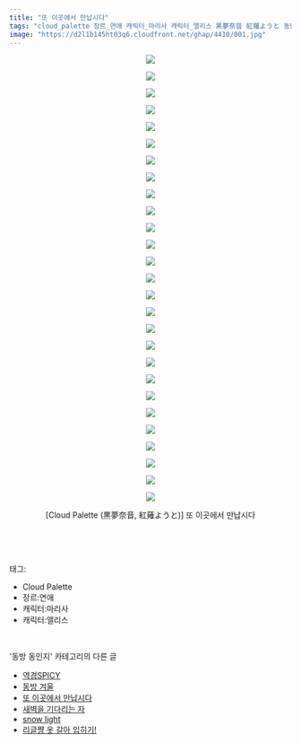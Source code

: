 ```yaml
---
title: "또 이곳에서 만납시다"
tags: "cloud_palette 장르_연애 캐릭터_마리사 캐릭터_앨리스 黒夢奈音 紅薙ようと 동방_동인지"
image: "https://d2l1b145ht03q6.cloudfront.net/ghap/4410/001.jpg"
---
```

<div class="article">
<p style="text-align: center; clear: none; float: none;"><img src="{{ site.imgserver1 }}/ghap/4410/001.jpg"/></p>
<p style="text-align: center; clear: none; float: none;"><img src="{{ site.imgserver1 }}/ghap/4410/002.jpg"/></p>
<p style="text-align: center; clear: none; float: none;"><img src="{{ site.imgserver1 }}/ghap/4410/003.jpg"/></p>
<p style="text-align: center; clear: none; float: none;"><img src="{{ site.imgserver1 }}/ghap/4410/004.jpg"/></p>
<p style="text-align: center; clear: none; float: none;"><img src="{{ site.imgserver1 }}/ghap/4410/005.jpg"/></p>
<p style="text-align: center; clear: none; float: none;"><img src="{{ site.imgserver1 }}/ghap/4410/006.jpg"/></p>
<p style="text-align: center; clear: none; float: none;"><img src="{{ site.imgserver1 }}/ghap/4410/007.jpg"/></p>
<p style="text-align: center; clear: none; float: none;"><img src="{{ site.imgserver1 }}/ghap/4410/008.jpg"/></p>
<p style="text-align: center; clear: none; float: none;"><img src="{{ site.imgserver1 }}/ghap/4410/009.jpg"/></p>
<p style="text-align: center; clear: none; float: none;"><img src="{{ site.imgserver1 }}/ghap/4410/010.jpg"/></p>
<p style="text-align: center; clear: none; float: none;"><img src="{{ site.imgserver1 }}/ghap/4410/011.jpg"/></p>
<p style="text-align: center; clear: none; float: none;"><img src="{{ site.imgserver1 }}/ghap/4410/012.jpg"/></p>
<p style="text-align: center; clear: none; float: none;"><img src="{{ site.imgserver1 }}/ghap/4410/013.jpg"/></p>
<p style="text-align: center; clear: none; float: none;"><img src="{{ site.imgserver1 }}/ghap/4410/014.jpg"/></p>
<p style="text-align: center; clear: none; float: none;"><img src="{{ site.imgserver1 }}/ghap/4410/015.jpg"/></p>
<p style="text-align: center; clear: none; float: none;"><img src="{{ site.imgserver1 }}/ghap/4410/016.jpg"/></p>
<p style="text-align: center; clear: none; float: none;"><img src="{{ site.imgserver1 }}/ghap/4410/017.jpg"/></p>
<p style="text-align: center; clear: none; float: none;"><img src="{{ site.imgserver1 }}/ghap/4410/018.jpg"/></p>
<p style="text-align: center; clear: none; float: none;"><img src="{{ site.imgserver1 }}/ghap/4410/019.jpg"/></p>
<p style="text-align: center; clear: none; float: none;"><img src="{{ site.imgserver1 }}/ghap/4410/020.jpg"/></p>
<p style="text-align: center; clear: none; float: none;"><img src="{{ site.imgserver1 }}/ghap/4410/021.jpg"/></p>
<p style="text-align: center; clear: none; float: none;"><img src="{{ site.imgserver1 }}/ghap/4410/022.jpg"/></p>
<p style="text-align: center; clear: none; float: none;"><img src="{{ site.imgserver1 }}/ghap/4410/023.jpg"/></p>
<p style="text-align: center; clear: none; float: none;"><img src="{{ site.imgserver1 }}/ghap/4410/024.jpg"/></p>
<p style="text-align: center; clear: none; float: none;"><img src="{{ site.imgserver1 }}/ghap/4410/025.jpg"/></p>
<p style="text-align: center; clear: none; float: none;"><img src="{{ site.imgserver1 }}/ghap/4410/026.jpg"/></p>
<p style="text-align: center; clear: none; float: none;"><img src="{{ site.imgserver1 }}/ghap/4410/027.jpg"/></p>
<p style="text-align: center; clear: none; float: none;">[Cloud Palette (黒夢奈音, 紅薙ようと)] 또 이곳에서 만납시다</p>
<p><br/></p>
</div><br/>
<div class="tagTrail">
<p>태그: </p>
<ul>
<li>Cloud Palette</li>
<li>장르:연애</li>
<li>캐릭터:마리사</li>
<li>캐릭터:앨리스</li>
</ul>
</div><br/>
<div class="another">
<p>'동방 동인지' 카테고리의 다른 글</p>
<ul>
<li><a href="/ghap_4412">역경SPICY</a></li>
<li><a href="/ghap_4411">동방 겨울</a></li>
<li><a href="/ghap_4410">또 이곳에서 만납시다</a></li>
<li><a href="/ghap_4409">새벽을 기다리는 자</a></li>
<li><a href="/ghap_4408">snow light</a></li>
<li><a href="/ghap_4405">리글쨩 옷 갈아 입히기!</a></li>
</ul>
</div><br/>
<div class="cb_module cb_fluid">
<div class="cb_wrt cb_profile">
</div><!-- commentList close -->
</div><br/>
